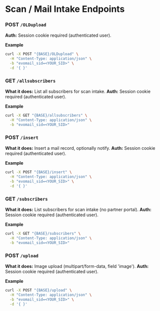 # Scan / Mail Intake Endpoints

### POST `/OLDupload`
**Auth:** Session cookie required (authenticated user).

**Example**
```bash
curl -X POST "{BASE}/OLDupload" \
  -H "Content-Type: application/json" \
  -b "evomail_sid=<YOUR_SID>" \
  -d '{ }'
```

### GET `/allsubscribers`

**What it does:** List all subscribers for scan intake.
**Auth:** Session cookie required (authenticated user).

**Example**
```bash
curl -X GET "{BASE}/allsubscribers" \
  -H "Content-Type: application/json" \
  -b "evomail_sid=<YOUR_SID>"
```

### POST `/insert`

**What it does:** Insert a mail record, optionally notify.
**Auth:** Session cookie required (authenticated user).

**Example**
```bash
curl -X POST "{BASE}/insert" \
  -H "Content-Type: application/json" \
  -b "evomail_sid=<YOUR_SID>" \
  -d '{ }'
```

### GET `/subscribers`

**What it does:** List subscribers for scan intake (no partner portal).
**Auth:** Session cookie required (authenticated user).

**Example**
```bash
curl -X GET "{BASE}/subscribers" \
  -H "Content-Type: application/json" \
  -b "evomail_sid=<YOUR_SID>"
```

### POST `/upload`

**What it does:** Image upload (multipart/form-data, field 'image').
**Auth:** Session cookie required (authenticated user).

**Example**
```bash
curl -X POST "{BASE}/upload" \
  -H "Content-Type: application/json" \
  -b "evomail_sid=<YOUR_SID>" \
  -d '{ }'
```
